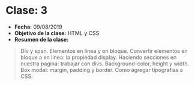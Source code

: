 # Clase: 3
* **Fecha:** 09/08/2019
* **Objetivo de la clase:** HTML y CSS	
* **Resumen de la clase:**
> Div y span. Elementos en linea y en bloque. Convertir elementos en bloque a en linea: la propiedad display. Haciendo secciones en nuestra pagina: trabajar con divs. Background-color, height y width. Box model: margin, padding y border. Como agregar tipografias a CSS.  